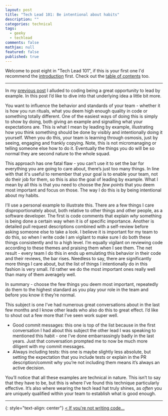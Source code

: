 ```yaml
---
layout: post
title: "Tech Lead 101: Be intentional about habits"
description: ""
categories: technical
tags:
  - geeky
  - techlead
comments: false
mathjax: null
featured: false
published: true
---
```


Welcome to post eight in "Tech Lead 101", if this is your first one I'd recommend the [introduction]({{site.url}}/technical/tech-lead-101-intro) first. Check out the [table of contents]({{site.url}}/technical/tech-lead-101) too.

----

In my [previous post]({{site.url}}/technical/tech-lead-101-if-not-writing-code) I alluded to coding being a great opportunity to lead by example. In this post I’d like to dive into that underlying idea a little bit more.

You want to influence the behavior and standards of your team - whether it is how you run rituals, what you deem high enough quality in code or something totally different. One of the easiest ways of doing this is simply to show by doing, both giving an example and signalling what your expectations are. This is what I mean by leading by example, illustrating how you think something should be done by visibly and intentionally doing it yourself. When you do this, your team is learning through osmosis, just by seeing, engaging and frankly copying. Note, this is not micromanaging or telling someone else how to do it. Eventually the things you do will be so normal they are second nature to the whole squad.

This approach has one fatal flaw - you can’t use it to set the bar for everything you are going to care about, there’s just too many things. In line with that it's useful to remember that your goal is to enable your team, not do their job for them, so this is also the goal of leading by example. What I mean by all this is that you need to choose the _few points_ that you deem most important and focus on those. The way I do this is by being intentional about my habits.

I’ll use a personal example to illustrate this. There are a few things I care disproportionately about, both relative to other things and other people, as a software developer. The first is code comments that explain _why_ something is being done a certain way when it is of specific importance. Another is detailed pull request descriptions combined with a self-review before asking someone else to take a look. I believe it is important for my team to do this, so when I write code I am vigilant to make sure I do both these things consistently and to a high level. I’m equally vigilant on reviewing code according to these themes and praising them when I see them. The net result - every team I do this in ends up emulating this behavior in their code and their reviews, the bar rises. Needless to say, there are significantly more things I care about, but the list of things I intentionally do in this fashion is very small. I’d rather we do the most important ones really well than many of them averagely well.

In summary - choose the few things you deem most important, repeatedly do them to the highest standard as you play your role in the team and before you know it they’re normal.

This subject is one I’ve had numerous great conversations about in the last few months and I know other leads who also do this to great effect. I’d like to shout out a few more that I’ve seen work super well.

- Good commit messages: this one is top of the list because in the first conversation I had about this subject the other lead I was speaking to mentioned this habit - one I’ve done embarrassingly badly in the last years. Just that conversation prompted me to now be much more diligent with my commit messages.
- Always including tests: this one is maybe slightly less absolute, but setting the expectation that you include tests or explain in the PR description/commit why you’re not including them means it’s always an active decision.

You’ll notice that all these examples are technical in nature. This isn’t to say that they have to be, but this is where I’ve found this technique particularly effective. It’s also where wearing the tech lead hat truly shines, as _often_ you are uniquely qualified within your team to establish what is good enough.


----

{: style="text-align: center"}
[< If you're not writing code...]({{site.url}}/technical/tech-lead-101-if-not-writing-code)
